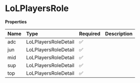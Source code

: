 # LoLPlayersRole

**Properties**

| Name | Type                 | Required | Description |
| :--- | :------------------- | :------- | :---------- |
| adc  | LoLPlayersRoleDetail | ✅       |             |
| jun  | LoLPlayersRoleDetail | ✅       |             |
| mid  | LoLPlayersRoleDetail | ✅       |             |
| sup  | LoLPlayersRoleDetail | ✅       |             |
| top  | LoLPlayersRoleDetail | ✅       |             |
